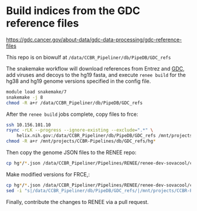 # Build indices from the GDC reference files

<https://gdc.cancer.gov/about-data/gdc-data-processing/gdc-reference-files>

This repo is on biowulf at `/data/CCBR_Pipeliner/db/PipeDB/GDC_refs`

The snakemake workflow will
download references from Entrez and 
[GDC](https://gdc.cancer.gov/about-data/gdc-data-processing/gdc-reference-files),
add viruses and decoys to the hg19 fasta,
and execute `renee build` for the hg38 and hg19 genome versions specified in the config file.


```sh
module load snakemake/7
snakemake -j 8
chmod -R a+r /data/CCBR_Pipeliner/db/PipeDB/GDC_refs
```

After the `renee build` jobs complete, copy files to frce:

```sh
ssh 10.156.101.10
rsync -rLK --progress --ignore-existing --exclude=".*" \
    helix.nih.gov:/data/CCBR_Pipeliner/db/PipeDB/GDC_refs /mnt/projects/CCBR-Pipelines/db/
chmod -R a+r /mnt/projects/CCBR-Pipelines/db/GDC_refs/hg*
```

Then copy the genome JSON files to the RENEE repo:

```sh
cp hg*/*.json /data/CCBR_Pipeliner/Pipelines/RENEE/renee-dev-sovacool/config/genomes/biowulf/
```

Make modified versions for FRCE,:

```sh
cp hg*/*.json /data/CCBR_Pipeliner/Pipelines/RENEE/renee-dev-sovacool/config/genomes/frce/
sed -i "s|/data/CCBR_Pipeliner/db/PipeDB/GDC_refs/|/mnt/projects/CCBR-Pipelines/db/GDC_refs/|g" config/genomes/frce/*
```

Finally, contribute the changes to RENEE via a pull request.
